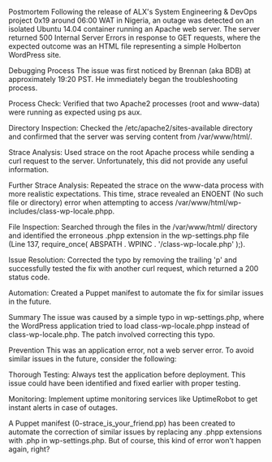Postmortem
Following the release of ALX's System Engineering & DevOps project 0x19 around 06:00 WAT in Nigeria, an outage was detected on an isolated Ubuntu 14.04 container running an Apache web server. The server returned 500 Internal Server Errors in response to GET requests, where the expected outcome was an HTML file representing a simple Holberton WordPress site.

Debugging Process
The issue was first noticed by Brennan (aka BDB) at approximately 19:20 PST. He immediately began the troubleshooting process.

Process Check: Verified that two Apache2 processes (root and www-data) were running as expected using ps aux.

Directory Inspection: Checked the /etc/apache2/sites-available directory and confirmed that the server was serving content from /var/www/html/.

Strace Analysis: Used strace on the root Apache process while sending a curl request to the server. Unfortunately, this did not provide any useful information.

Further Strace Analysis: Repeated the strace on the www-data process with more realistic expectations. This time, strace revealed an ENOENT (No such file or directory) error when attempting to access /var/www/html/wp-includes/class-wp-locale.phpp.

File Inspection: Searched through the files in the /var/www/html/ directory and identified the erroneous .phpp extension in the wp-settings.php file (Line 137, require_once( ABSPATH . WPINC . '/class-wp-locale.php' );).

Issue Resolution: Corrected the typo by removing the trailing 'p' and successfully tested the fix with another curl request, which returned a 200 status code.

Automation: Created a Puppet manifest to automate the fix for similar issues in the future.

Summary
The issue was caused by a simple typo in wp-settings.php, where the WordPress application tried to load class-wp-locale.phpp instead of class-wp-locale.php. The patch involved correcting this typo.

Prevention
This was an application error, not a web server error. To avoid similar issues in the future, consider the following:

Thorough Testing: Always test the application before deployment. This issue could have been identified and fixed earlier with proper testing.

Monitoring: Implement uptime monitoring services like UptimeRobot to get instant alerts in case of outages.

A Puppet manifest (0-strace_is_your_friend.pp) has been created to automate the correction of similar issues by replacing any .phpp extensions with .php in wp-settings.php. But of course, this kind of error won't happen again, right?
